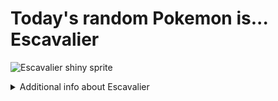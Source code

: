 # Today's random Pokemon is... Escavalier

![Escavalier shiny sprite](https://raw.githubusercontent.com/PokeAPI/sprites/master/sprites/pokemon/shiny/589.png)

<details>
<summary>Additional info about Escavalier</summary>

| srpite type | image |
|------|------|
| back_default | ![Escavalier back_default sprite](https://raw.githubusercontent.com/PokeAPI/sprites/master/sprites/pokemon/back/589.png) |
| back_shiny | ![Escavalier back_shiny sprite](https://raw.githubusercontent.com/PokeAPI/sprites/master/sprites/pokemon/back/shiny/589.png) |
| front_default | ![Escavalier front_default sprite](https://raw.githubusercontent.com/PokeAPI/sprites/master/sprites/pokemon/589.png) | </details>